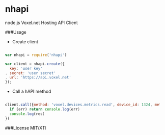 nhapi
====

node.js Voxel.net Hosting API Client

###Usage

* Create client

```javascript

var nhapi = require('nhapi')

var client = nhapi.create({
  key: 'user key'
, secret: 'user secret'
, url: 'https://api.voxel.net'
});
```

* Call a hAPI method

```javascript

client.call({method: 'voxel.devices.metrics.read', device_id: 1324, metric: 'bandwidth', start_time: 1341100800, interface: 'eth0', format: 'json_v2'}, function (err, res) {
  if (err) return console.log(err)
  console.log(res)
})
```

###License
MIT/X11
